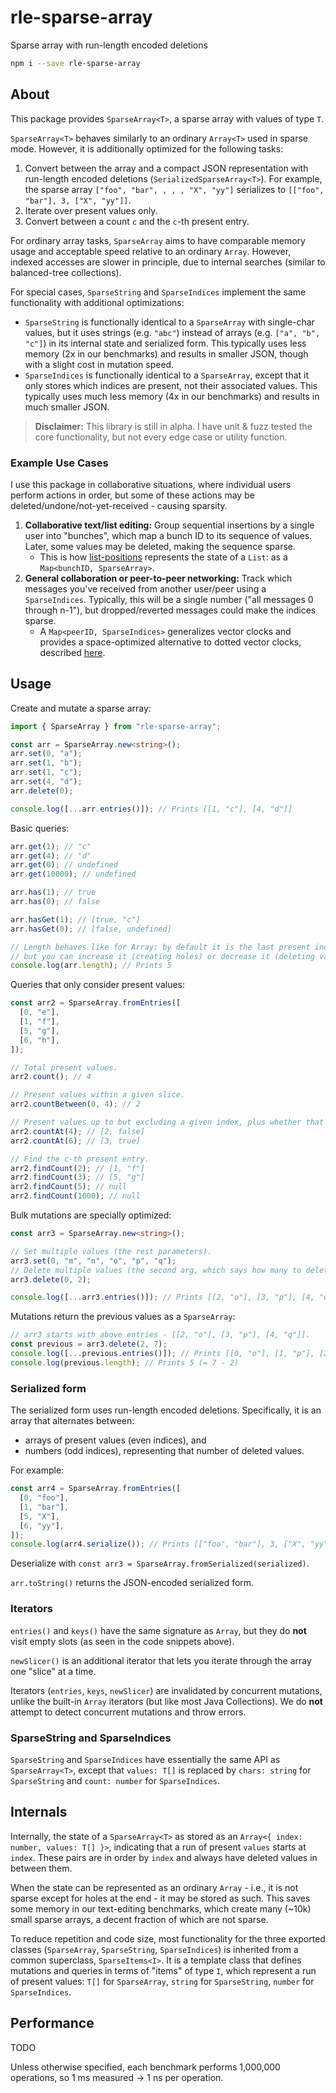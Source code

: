 # rle-sparse-array

Sparse array with run-length encoded deletions

```bash
npm i --save rle-sparse-array
```

## About

This package provides `SparseArray<T>`, a sparse array with values of type `T`.

`SparseArray<T>` behaves similarly to an ordinary `Array<T>` used in sparse mode.
However, it is additionally optimized for the following tasks:

1.  Convert between the array and a compact JSON representation
    with run-length encoded deletions (`SerializedSparseArray<T>`). For example, the sparse array `["foo", "bar", , , , "X", "yy"]` serializes to `[["foo", "bar"], 3, ["X", "yy"]]`.
2.  Iterate over present values only.
3.  Convert between a count `c` and the `c`-th present entry.

For ordinary array tasks, `SparseArray` aims to have comparable
memory usage and acceptable speed relative to an ordinary `Array`. However, indexed accesses are slower
in principle, due to internal searches (similar to balanced-tree
collections).

For special cases, `SparseString` and `SparseIndices` implement the same functionality with additional optimizations:

- `SparseString` is functionally identical to a `SparseArray` with single-char values,
  but it uses strings (e.g. `"abc"`) instead of arrays (e.g. `["a", "b", "c"]`) in its internal state
  and serialized form.
  This typically uses less memory (2x in our benchmarks) and results in smaller JSON,
  though with a slight cost in mutation speed.
- `SparseIndices` is functionally identical to a `SparseArray`, except that
  it only stores which indices are present, not their associated values.
  This typically uses much less memory (4x in our benchmarks) and results in much smaller JSON.

> **Disclaimer:** This library is still in alpha. I have unit & fuzz tested the core functionality, but not every edge case or utility function. <!-- TODO: remove -->

### Example Use Cases

I use this package in collaborative situations, where individual users perform actions in order, but some of these actions may be deleted/undone/not-yet-received - causing sparsity.

1. **Collaborative text/list editing:** Group sequential insertions by a single user into "bunches", which map a bunch ID to its sequence of values. Later, some values may be deleted, making the sequence sparse.
   - This is how [list-positions](https://github.com/mweidner037/list-positions#readme) represents the state of a `List`: as a `Map<bunchID, SparseArray>`.
2. **General collaboration or peer-to-peer networking:** Track which messages you've received from another user/peer using a `SparseIndices`. Typically, this will be a single number ("all messages 0 through n-1"), but dropped/reverted messages could make the indices sparse.
   - A `Map<peerID, SparseIndices>` generalizes vector clocks and provides a space-optimized alternative to dotted vector clocks, described [here](https://mattweidner.com/2023/09/26/crdt-survey-3.html#tracking-operations-vector-clocks-1).

## Usage

Create and mutate a sparse array:

```ts
import { SparseArray } from "rle-sparse-array";

const arr = SparseArray.new<string>();
arr.set(0, "a");
arr.set(1, "b");
arr.set(1, "c");
arr.set(4, "d");
arr.delete(0);

console.log([...arr.entries()]); // Prints [[1, "c"], [4, "d"]]
```

Basic queries:

```ts
arr.get(1); // "c"
arr.get(4); // "d"
arr.get(0); // undefined
arr.get(10000); // undefined

arr.has(1); // true
arr.has(0); // false

arr.hasGet(1); // [true, "c"]
arr.hasGet(0); // [false, undefined]

// Length behaves like for Array: by default it is the last present index + 1,
// but you can increase it (creating holes) or decrease it (deleting values/holes).
console.log(arr.length); // Prints 5
```

Queries that only consider present values:

```ts
const arr2 = SparseArray.fromEntries([
  [0, "e"],
  [1, "f"],
  [5, "g"],
  [6, "h"],
]);

// Total present values.
arr2.count(); // 4

// Present values within a given slice.
arr2.countBetween(0, 4); // 2

// Present values up to but excluding a given index, plus whether that index is present.
arr2.countAt(4); // [2, false]
arr2.countAt(6); // [3, true]

// Find the c-th present entry.
arr2.findCount(2); // [1, "f"]
arr2.findCount(3); // [5, "g"]
arr2.findCount(5); // null
arr2.findCount(1000); // null
```

Bulk mutations are specially optimized:

```ts
const arr3 = SparseArray.new<string>();

// Set multiple values (the rest parameters).
arr3.set(0, "m", "n", "o", "p", "q");
// Delete multiple values (the second arg, which says how many to delete).
arr3.delete(0, 2);

console.log([...arr3.entries()]); // Prints [[2, "o"], [3, "p"], [4, "q"]]
```

Mutations return the previous values as a `SparseArray`:

```ts
// arr3 starts with above entries - [[2, "o"], [3, "p"], [4, "q"]].
const previous = arr3.delete(2, 7);
console.log([...previous.entries()]); // Prints [[0, "o"], [1, "p"], [2, "q"]]
console.log(previous.length); // Prints 5 (= 7 - 2)
```

### Serialized form

The serialized form uses run-length encoded deletions. Specifically, it is an array that alternates between:

- arrays of present values (even indices), and
- numbers (odd indices), representing that number of deleted values.

For example:

```ts
const arr4 = SparseArray.fromEntries([
  [0, "foo"],
  [1, "bar"],
  [5, "X"],
  [6, "yy"],
]);
console.log(arr4.serialize()); // Prints [["foo", "bar"], 3, ["X", "yy"]]
```

Deserialize with `const arr3 = SparseArray.fromSerialized(serialized)`.

`arr.toString()` returns the JSON-encoded serialized form.

### Iterators

`entries()` and `keys()` have the same signature as `Array`, but they do **not** visit empty slots (as seen in the code snippets above).

`newSlicer()` is an additional iterator that lets you iterate through the array one "slice" at a time.

Iterators (`entries`, `keys`, `newSlicer`) are invalidated by concurrent mutations, unlike the built-in `Array` iterators (but like most Java Collections). We do **not** attempt to detect concurrent mutations and throw errors.

### SparseString and SparseIndices

`SparseString` and `SparseIndices` have essentially the same API as `SparseArray<T>`, except that `values: T[]` is replaced by `chars: string` for `SparseString` and `count: number` for `SparseIndices`.

## Internals

Internally, the state of a `SparseArray<T>` as stored as an `Array<{ index: number, values: T[] }>`, indicating that a run of present `values` starts at `index`. These pairs are in order by `index` and always have deleted values in between them.

When the state can be represented as an ordinary `Array` - i.e., it is not sparse except for holes at the end - it may be stored as such. This saves some memory in our text-editing benchmarks, which create many (~10k) small sparse arrays, a decent fraction of which are not sparse.

To reduce repetition and code size, most functionality for the three exported classes (`SparseArray`, `SparseString`, `SparseIndices`) is inherited from a common superclass, `SparseItems<I>`. It is a template class that defines mutations and queries in terms of "items" of type `I`, which represent a run of present values: `T[]` for `SparseArray`, `string` for `SparseString`, `number` for `SparseIndices`.

## Performance

TODO

Unless otherwise specified, each benchmark performs 1,000,000 operations, so 1 ms measured -> 1 ns per operation.
